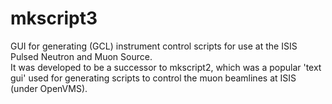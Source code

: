 mkscript3
=========

GUI for generating (GCL) instrument control scripts for use at the ISIS Pulsed Neutron and Muon Source.  
It was developed to be a successor to mkscript2, which was a
popular 'text gui' used for generating scripts to control the 
muon beamlines at ISIS (under OpenVMS).
